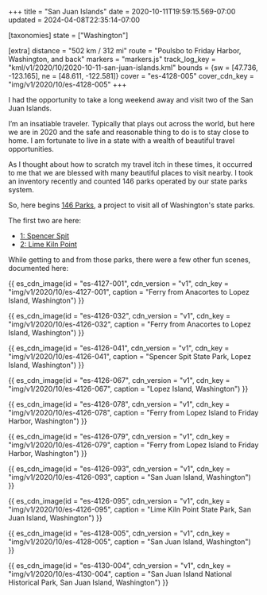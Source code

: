 +++
title = "San Juan Islands"
date = 2020-10-11T19:59:15.569-07:00
updated = 2024-04-08T22:35:14-07:00

[taxonomies]
state = ["Washington"]

[extra]
distance = "502 km / 312 mi"
route = "Poulsbo to Friday Harbor, Washington, and back"
markers = "markers.js"
track_log_key = "kml/v1/2020/10/2020-10-11-san-juan-islands.kml"
bounds = {sw = [47.736, -123.165], ne = [48.611, -122.581]}
cover = "es-4128-005"
cover_cdn_key = "img/v1/2020/10/es-4128-005"
+++

I had the opportunity to take a long weekend away and visit two of the San Juan Islands.

<!-- more -->

I’m an insatiable traveler. Typically that plays out across the world, but here we are in 2020 and the safe and reasonable thing to do is to stay close to home. I am fortunate to live in a state with a wealth of beautiful travel opportunities.

As I thought about how to scratch my travel itch in these times, it occurred to me that we are blessed with many beautiful places to visit nearby. I took an inventory recently and counted 146 parks operated by our state parks system.

So, here begins [146 Parks](https://146parks.blog/), a project to visit all of Washington's state parks.

The first two are here:

* [1: Spencer Spit](https://146parks.blog/spencer-spit/)
* [2: Lime Kiln Point](https://146parks.blog/lime-kiln-point/)

While getting to and from those parks, there were a few other fun scenes, documented here:

{{ es_cdn_image(id = "es-4127-001", cdn_version = "v1", cdn_key = "img/v1/2020/10/es-4127-001", caption = "Ferry from Anacortes to Lopez Island, Washington") }}

{{ es_cdn_image(id = "es-4126-032", cdn_version = "v1", cdn_key = "img/v1/2020/10/es-4126-032", caption = "Ferry from Anacortes to Lopez Island, Washington") }}

{{ es_cdn_image(id = "es-4126-041", cdn_version = "v1", cdn_key = "img/v1/2020/10/es-4126-041", caption = "Spencer Spit State Park, Lopez Island, Washington") }}

{{ es_cdn_image(id = "es-4126-067", cdn_version = "v1", cdn_key = "img/v1/2020/10/es-4126-067", caption = "Lopez Island, Washington") }}

{{ es_cdn_image(id = "es-4126-078", cdn_version = "v1", cdn_key = "img/v1/2020/10/es-4126-078", caption = "Ferry from Lopez Island to Friday Harbor, Washington") }}

{{ es_cdn_image(id = "es-4126-079", cdn_version = "v1", cdn_key = "img/v1/2020/10/es-4126-079", caption = "Ferry from Lopez Island to Friday Harbor, Washington") }}

{{ es_cdn_image(id = "es-4126-093", cdn_version = "v1", cdn_key = "img/v1/2020/10/es-4126-093", caption = "San Juan Island, Washington") }}

{{ es_cdn_image(id = "es-4126-095", cdn_version = "v1", cdn_key = "img/v1/2020/10/es-4126-095", caption = "Lime Kiln Point State Park, San Juan Island, Washington") }}

{{ es_cdn_image(id = "es-4128-005", cdn_version = "v1", cdn_key = "img/v1/2020/10/es-4128-005", caption = "San Juan Island, Washington") }}

{{ es_cdn_image(id = "es-4130-004", cdn_version = "v1", cdn_key = "img/v1/2020/10/es-4130-004", caption = "San Juan Island National Historical Park, San Juan Island, Washington") }}
